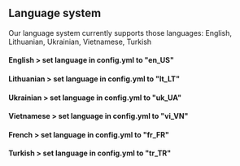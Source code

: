 ## Language system

Our language system currently supports those languages: English, Lithuanian, Ukrainian, Vietnamese, Turkish

#### English > set language in config.yml to "en_US"

#### Lithuanian > set language in config.yml to "lt_LT"

#### Ukrainian > set language in config.yml to "uk_UA"

#### Vietnamese > set language in config.yml to "vi_VN"

#### French > set language in config.yml to "fr_FR"

#### Turkish > set language in config.yml to "tr_TR"

